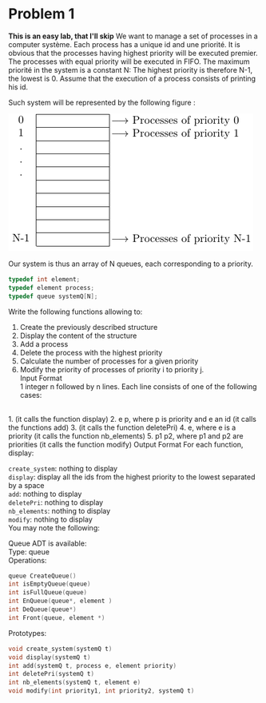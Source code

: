 # Problem 1

**This is an easy lab, that I'll skip**
We want to manage a set of processes in a computer système. Each process has a unique id and une priorité. It is obvious that the processes having highest priority will be executed premier. The processes with equal priority will be executed in FIFO. The maximum priorité in the system is a constant N: The highest priority is therefore N-1, the lowest is 0. Assume that the execution of a process consists of printing his id.

Such system will be represented by the following figure :

![figure](.\image.png)

Our system is thus an array of N queues, each corresponding to a priority.

```C
typedef int element;
typedef element process;
typedef queue systemQ[N];
```
Write the following functions allowing to:

1. Create the previously described structure  
2. Display the content of the structure  
3. Add a process  
4. Delete the process with the highest priority   
5. Calculate the number of processes for a given priority   
6. Modify the priority of processes of priority i to priority j.  
Input Format  
1 integer n followed by n lines. Each line consists of one of the following cases:
<br />
1.  (it calls the function display)  
2. e p, where p is priority and e an id (it calls the functions add)  
3. (it calls the function deletePri)  
4. e, where e is a priority (it calls the function nb_elements)  
5. p1 p2, where p1 and p2 are priorities (it calls the function modify)  
Output Format  
For each function, display:

`create_system`: nothing to display  
`display`: display all the ids from the highest priority to the lowest separated by a space  
`add`: nothing to display  
`deletePri`: nothing to display  
`nb_elements`: nothing to display  
`modify`: nothing to display  
You may note the following:

Queue ADT is available:  
Type: queue  
Operations: 
```C
queue CreateQueue()
int isEmptyQueue(queue)
int isFullQueue(queue)
int EnQueue(queue*, element )
int DeQueue(queue*)
int Front(queue, element *)
```

Prototypes:
```C
void create_system(systemQ t)
void display(systemQ t)
int add(systemQ t, process e, element priority)
int deletePri(systemQ t)
int nb_elements(systemQ t, element e)
void modify(int priority1, int priority2, systemQ t)
```